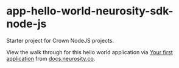 # app-hello-world-neurosity-sdk-node-js

Starter project for Crown NodeJS projects.

View the walk through for this hello world application via [Your first application](https://docs.neurosity.co/docs/getting-started) from [docs.neurosity.co](docs.neurosity.co).